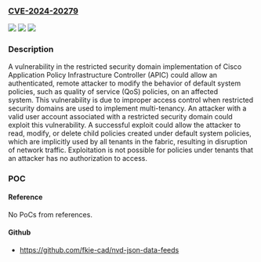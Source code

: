 ### [CVE-2024-20279](https://cve.mitre.org/cgi-bin/cvename.cgi?name=CVE-2024-20279)
![](https://img.shields.io/static/v1?label=Product&message=Cisco%20Application%20Policy%20Infrastructure%20Controller%20(APIC)&color=blue)
![](https://img.shields.io/static/v1?label=Version&message=%3D%203.2(8d)%20&color=brighgreen)
![](https://img.shields.io/static/v1?label=Vulnerability&message=Improper%20Access%20Control&color=brighgreen)

### Description

A vulnerability in the restricted security domain implementation of Cisco Application Policy Infrastructure Controller (APIC) could allow an authenticated, remote attacker to modify the behavior of default system policies, such as quality of service (QoS) policies, on an affected system.&nbsp;This vulnerability is due to improper access control when restricted security domains are used to implement multi-tenancy. An attacker with a valid user account associated with a restricted security domain could exploit this vulnerability. A successful exploit could allow the attacker to read, modify, or delete child policies created under default system policies, which are implicitly used by all tenants in the fabric, resulting in disruption of network traffic. Exploitation is not possible for policies under tenants that an attacker has no authorization to access.

### POC

#### Reference
No PoCs from references.

#### Github
- https://github.com/fkie-cad/nvd-json-data-feeds


